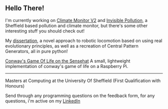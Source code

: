 ## Hello There! 

I'm currently working on [Climate Monitor V2](https://github.com/dambem/ClimateMonitorV2) and [Invisible Pollution](https://github.com/dambem/Invisible-Pollution-Unity), a Sheffield based pollution and climate monitor, but there's some other interesting stuff you should check out!

My [dissertation](https://github.com/dambem/diss-quad-gait), a novel approach to robotic locomotion based on using real evolutionary principles, as well as a recreation of Central Pattern Generators, all in pure python! 

[Conway's Game Of Life on the Sensehat](https://github.com/dambem/gameoflife_sensehat) A small, lightweight implementation of conway's game of life on a Raspberry Pi. 

---
Masters at Computing at the University Of Sheffield (First Qualification with Honours) 

Send through any programming questions on the feedback form, for any questions, i'm active on my [LinkedIn](https://www.linkedin.com/in/damian-b-737951102/)

<!--
**dambem/dambem** is a ✨ _special_ ✨ repository because its `README.md` (this file) appears on your GitHub profile.

Here are some ideas to get you started:

- 🔭 I’m currently working on ...
- 🌱 I’m currently learning ...
- 👯 I’m looking to collaborate on ...
- 🤔 I’m looking for help with ...
- 💬 Ask me about ...
- 📫 How to reach me: ...
- 😄 Pronouns: ...
- ⚡ Fun fact: ...
-->
